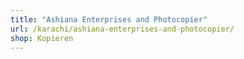 ```yaml
---
title: "Ashiana Enterprises and Photocopier"
url: /karachi/ashiana-enterprises-and-photocopier/
shop: Kopieren
---
```


